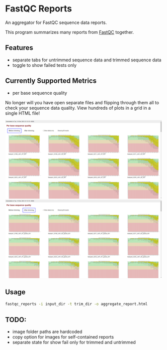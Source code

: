 # FastQC Reports

An aggregator for FastQC sequence data reports.

This program summarizes many reports from [FastQC](https://github.com/s-andrews/FastQC) together.

## Features
 - separate tabs for untrimmed sequence data and trimmed sequence data
 - toggle to show failed tests only

 ## Currently Supported Metrics
 - per base sequence quality

No longer will you have open separate files and flipping through them all to check your sequence data quality.
View hundreds of plots in a grid in a single HTML file!

![before trimming](screenshots/before_trim.png?raw=true)
![after trimming](screenshots/after_trim.png?raw=true)

## Usage


```sh
fastqc_reports -i input_dir -t trim_dir -o aggregate_report.html
```

## TODO:
- image folder paths are hardcoded
- copy option for images for self-contained reports
- separate state for show fail only for trimmed and untrimmed
